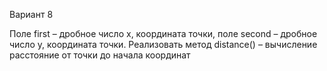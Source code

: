 Вариант 8

Поле first – дробное число x, координата точки, поле second – дробное число y, координата точки. Реализовать метод distance() – вычисление расстояние от точки до начала координат
